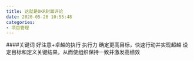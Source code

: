 ```yaml
---
title: 这就是OKR封面评论
date: 2020-05-26 10:55:48
categories:
- 项目管理
---
```

####关键词
好注意+卓越的执行
执行力
确定更高目标，快速行动并实现超越
设定目标和定义关键结果，从而使组织保持一致并激发高绩效
